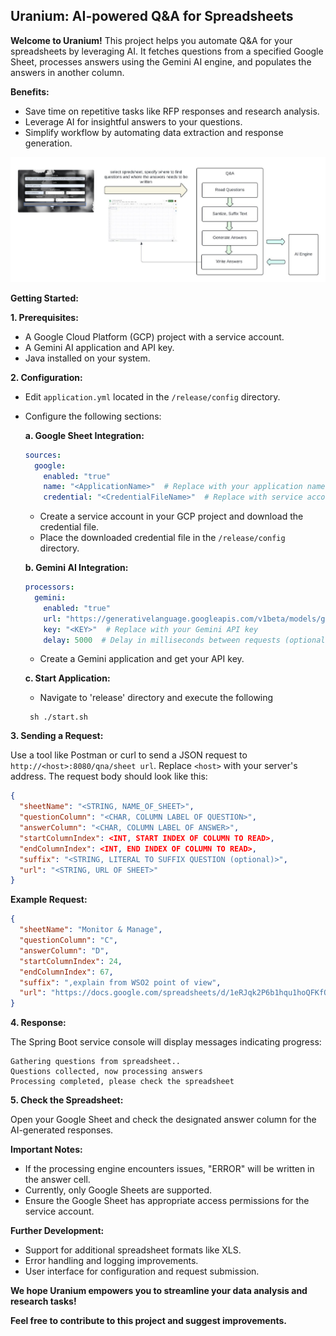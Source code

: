 ## Uranium: AI-powered Q&A for Spreadsheets

**Welcome to Uranium!** This project helps you automate Q&A for your spreadsheets by leveraging AI. It fetches questions from a specified Google Sheet, processes answers using the Gemini AI engine, and populates the answers in another column.

**Benefits:**

* Save time on repetitive tasks like RFP responses and research analysis.
* Leverage AI for insightful answers to your questions.
* Simplify workflow by automating data extraction and response generation.

![Q&A Flow Diagram](https://github.com/pamod/uranium/blob/main/images/QNAFlowDiagram.jpeg)

**Getting Started:**

**1. Prerequisites:**

* A Google Cloud Platform (GCP) project with a service account.
* A Gemini AI application and API key.
* Java installed on your system.

**2. Configuration:**

* Edit `application.yml` located in the `/release/config` directory.
* Configure the following sections:

  **a. Google Sheet Integration:**

    ```yaml
    sources:
      google:
        enabled: "true"
        name: "<ApplicationName>"  # Replace with your application name
        credential: "<CredentialFileName>"  # Replace with service account credential file name
    ```

    - Create a service account in your GCP project and download the credential file.
    - Place the downloaded credential file in the `/release/config` directory.

  **b. Gemini AI Integration:**

    ```yaml
    processors:
      gemini:
        enabled: "true"
        url: "https://generativelanguage.googleapis.com/v1beta/models/gemini-pro:generateContent"
        key: "<KEY>"  # Replace with your Gemini API key
        delay: 5000  # Delay in milliseconds between requests (optional)
    ```

    - Create a Gemini application and get your API key.
  
  **c. Start Application:**
  
    - Navigate to 'release' directory and execute the following
   ```
    sh ./start.sh
   ```

**3. Sending a Request:**

Use a tool like Postman or curl to send a JSON request to `http://<host>:8080/qna/sheet url`. Replace `<host>` with your server's address. The request body should look like this:

```json
{
  "sheetName": "<STRING, NAME_OF_SHEET>",
  "questionColumn": "<CHAR, COLUMN LABEL OF QUESTION>",
  "answerColumn": "<CHAR, COLUMN LABEL OF ANSWER>",
  "startColumnIndex": <INT, START INDEX OF COLUMN TO READ>,
  "endColumnIndex": <INT, END INDEX OF COLUMN TO READ>,
  "suffix": "<STRING, LITERAL TO SUFFIX QUESTION (optional)>",
  "url": "<STRING, URL OF SHEET>"
}
```

**Example Request:**

```json
{
  "sheetName": "Monitor & Manage",
  "questionColumn": "C",
  "answerColumn": "D",
  "startColumnIndex": 24,
  "endColumnIndex": 67,
  "suffix": ",explain from WSO2 point of view",
  "url": "https://docs.google.com/spreadsheets/d/1eRJqk2P6b1hqu1hoQFKfQ6KCi5uyR5KHAbHdTMX8EU0/edit#gid=1420065883"
}
```

**4. Response:**

The Spring Boot service console will display messages indicating progress:

```
Gathering questions from spreadsheet..
Questions collected, now processing answers
Processing completed, please check the spreadsheet
```

**5. Check the Spreadsheet:**

Open your Google Sheet and check the designated answer column for the AI-generated responses.

**Important Notes:**

* If the processing engine encounters issues, "ERROR" will be written in the answer cell.
* Currently, only Google Sheets are supported.
* Ensure the Google Sheet has appropriate access permissions for the service account.

**Further Development:**

* Support for additional spreadsheet formats like XLS.
* Error handling and logging improvements.
* User interface for configuration and request submission.

**We hope Uranium empowers you to streamline your data analysis and research tasks!**

**Feel free to contribute to this project and suggest improvements.**


